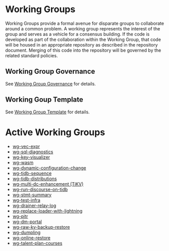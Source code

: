 # Working Groups

Working Groups provide a formal avenue for disparate groups to collaborate
around a common problem. A working group represents the interest of the group
and serves as a vehicle for a consensus building. If the code is developed as
part of the collaboration within the Working Group, that code will be housed in
an appropriate repository as described in the repository document. Merging of
this code into the repository will be governed by the related standard
policies.

## Working Group Governance

See [Working Group Governance](../governance/wg-governance.md) for details.

## Working Goup Template

See [Working Group Template](./wg-template.md) for details.

# Active Working Groups

- [wg-vec-expr](./wg-vec-expr.md)
- [wg-sql-diagnostics](./wg-sql-diagnostics.md)
- [wg-key-visualizer](./wg-key-visualizer.md)
- [wg-wasm](./wg-wasm.md)
- [wg-dynamic-configuration-change](./wg-dynamic-configuration-change.md)
- [wg-tidb-sequence](./wg-tidb-sequence.md)
- [wg-tidb-distributions](./wg-tidb-distributions.md)
- [wg-multi-dc-enhancement (TiKV)](https://github.com/tikv/community/tree/master/wg/multiple-dc-enhancemant)
- [wg-run-discourse-on-tidb](./wg-run-discourse-on-tidb.md)
- [wg-stmt-summary](./wg-stmt-summary.md)
- [wg-test-infra](./wg-test-infra.md)
- [wg-drainer-relay-log](./wg-drainer-relay-log.md)
- [wg-replace-loader-with-lightning](./wg-replace-loader-with-lightning.md)
- [wg-pitr](./wg-pitr.md)
- [wg-dm-portal](./wg-dm-portal.md)
- [wg-raw-kv-backup-restore](./wg-raw-kv-backup-restore.md)
- [wg-dumpling](./wg-dumpling.md)
- [wg-online-restore](./wg-online-restore.md)
- [wg-talent-plan-courses](./wg-talent-plan-courses.md)
